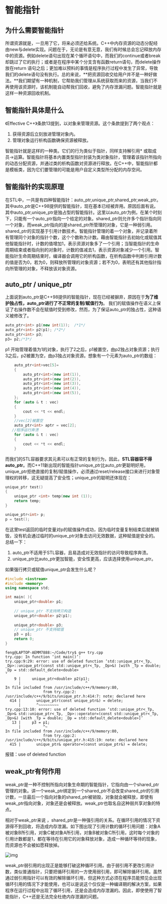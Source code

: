 # 智能指针

## 为什么需要智能指针

所谓资源就是，一旦用了它，将来必须还给系统。C++中内存资源的动态分配经由new与delete实现。问题在于，无论是有意无意，我们有时候总会忘记释放内存中的资源。例如delete语句出现在某个循环语句中，而我们的continue或者break却跳过了它的执行；或者是在程序中某个分支含有函数return语句，而delete操作放在return 语句之后；更加难以预料的事情是程序执行过程中发生了异常，导致我们的delete语句没有执行。总的来说，**把资源回收交给用户并不是一种好做法。**我们期望有一种机制，它帮助我们管理从系统获取而来的资源，当我们不再使用该资源时，该机制能自动帮我们回收，避免了内存泄漏问题。智能指针就是这样一种资源回收机制。

## 智能指针具体是什么

《Effective C++》条款13提到，以对象来管理资源。这个条款提到了两个观点：

1. 获得资源后立刻放进管理对象内。
2. 管理对象运行析构函数确保资源被释放。

智能指针就是这样的一种类。它们的行为类似于指针，同样支持解引用* 或取成员->运算。智能指针将基本内置类型指针封装为类对象指针，管理着该指针所指向的动态分配资源，并通过类的析构函数对资源进行释放。在C++中，智能指针都是模板类，因为它们要管理的可能是用户自定义类型所分配的内存空间。

## 智能指针的实现原理

在STL中，一共是有四种智能指针：auto_ptr,unique_ptr,shared_ptr,weak_ptr。其中auto_ptr是C++98提供的智能指针，现在基本已经被弃用。原因后面有说。
其中auto_ptr,unique_ptr是独占型的智能指针。这里以auto_ptr为例，在某个时刻下，只能有一个auto_ptr指向一个给定的对象。shared_ptr则允许多个指针指向同一个对象，而weak_ptr指向的是shared_ptr所管理的对象，它是一种弱引用。
shared_ptr的实现基于引用计数技术。智能指针管理的着一个对象，并记录着所有管理同个对象的指针个数，这个个数称为计数。藉由智能指针去初始化或赋值其他智能指针时，计数的值增加1，表示资源对象多了一个引用；当智能指针的生命周期结束或者指向别的对象时，计数的值减去1，表示资源对象减少一个引用。智能指针生命周期结束时，编译器会调用它的析构函数，在析构函数中判断引用计数的值是否为0，若为0，则释放所管理的对象资源；若不为0，表明还有其他指针指向所管理的对象，不释放该对象资源。

## auto_ptr / unique_ptr

上面说到auto_ptr是C++98提供的智能指针，现在已经被摒弃，原因在于**为了维护独占性，auto_ptr进行了不正常的复制/赋值行为**。
我们的赋值操作在语义上保证了右操作数不会在赋值时受到修改，然而，为了保证auto_ptr的独占性，这种语义被修改了。

```cpp
auto_ptr<int> p1(new int(1));  /*1*/
auto_ptr<int> p2(p1); /*2*/
auto_ptr<int> p3; 
p3= p2;/*3*/
```

p1 开始管理着值为1的对象，执行了2之后，p1被置空，由p2独占对象资源；执行3之后，p2被置为空，由p3独占对象资源。想象有一个元素为auto_ptr的数组：

```cpp
    auto_ptr<int>vec[5]=
    {
        auto_ptr<int>(new int(1)),
        auto_ptr<int>(new int(2)),
        auto_ptr<int>(new int(3)),
        auto_ptr<int>(new int(4)),
        auto_ptr<int>(new int(5)),
    };
    for (auto & t : vec)
    {
        cout << *t << endl;
    }
    //vec[2]被置空
    auto_ptr<int> aptr = vec[2];
   //程序运行奔溃
    for (auto & t : vec)
    {
        cout << *t << endl;
    }
```

而我们的STL容器要求其元素可以有正常的复制行为，因此，**STL容器容不得auto_ptr**。而C++11新出现的智能指针unique_ptr比auto_ptr更聪明好用，unique_ptr拒绝直接的复制/赋值操作，必须通过reset/release接口来进行对象管理权的转移，这无疑提高了安全性；unique_ptr的聪明还体现在：

```cpp
unique_ptr test()
{
    unique_ptr <int> temp(new int (1));
    return temp;
}

unique_ptr<int> p;
p = test();
```

在这里test返回的临时变量对p的赋值操作成功，因为临时变量复制结束后就被销毁，没有机会通过临时的unique_ptr对象去访问无效数据，这种赋值是安全的。
总结一下：

1. auto_ptr不适用于STL容器，且易造成对无效指针的访问导致程序奔溃。
2. unique_ptr比auto_ptr更加智能，安全性更高，应该选择使用unique_ptr。

如果强行拷贝或赋值unique_ptr会发生什么呢？

```c++
#include <iostream>
#include <memory> 
using namespace std;

int main( ){
    unique_ptr<double> p1;
    
    // unique_ptr 不支持拷贝构造
    unique_ptr<double> p2(p1);
    
    unique_ptr<double> p3;
    // unique_ptr 不支持赋值
    p3 = p1;
    return 0;
}
```

```shell
feng@LAPTOP-AEMM7888:~/Code/try$ g++ try.cpp
try.cpp: In function ‘int main()’:
try.cpp:9:29: error: use of deleted function ‘std::unique_ptr<_Tp, _Dp>::unique_ptr(const std::unique_ptr<_Tp, _Dp>&) [with _Tp = double; _Dp = std::default_delete<double> 
’
    9 |     unique_ptr<double> p2(p1);
      |                             ^
In file included from /usr/include/c++/9/memory:80,
                 from try.cpp:2:
/usr/include/c++/9/bits/unique_ptr.h:414:7: note: declared here
  414 |       unique_ptr(const unique_ptr&) = delete;
      |       ^~~~~~~~~~
try.cpp:13:10: error: use of deleted function ‘std::unique_ptr<_Tp, _Dp>& std::unique_ptr<_Tp, _Dp>::operator=(const std::unique_ptr<_Tp, _Dp>&) [with _Tp = double; _Dp = std::default_delete<double>]’
   13 |     p3 = p1;
      |          ^~
In file included from /usr/include/c++/9/memory:80,
                 from try.cpp:2:
/usr/include/c++/9/bits/unique_ptr.h:415:19: note: declared here
  415 |       unique_ptr& operator=(const unique_ptr&) = delete;
```

报错：use of deleted function

## weak_ptr有何作用

weak_ptr是一种不控制所指向对象生命期的智能指针，它指向由一个shared_ptr管理的对象。讲一个weak_ptr绑定到一个shared_ptr不会改变shared_ptr的引用计数，一旦最后一个指向对象的shared_ptr被销毁，对象就会被释放，即使有weak_ptr指向对象，对象还是会被释放。weak_ptr也取名自这种弱共享对象的特点。

相对于weak_ptr来说 ，shared_ptr是一种强引用的关系。在循环引用的情况下资源得不到回收，将造成内存泄漏。如下图出现了引用计数的循环引用问题：对象A被对象B所引用，对象C被对象A所引用，对象B被对象C所引用，这时每个对象的引用计数都是1，都在等待在引用它的对象释放对象，造成一种循环等待的现象，而资源也不会被如愿释放掉。

![img](https://images2015.cnblogs.com/blog/610439/201601/610439-20160113223756085-1914869921.png)

weak_ptr弱引用的出现正是能够打破这种循环引用。由于弱引用不更改引用计数，类似普通指针，只要把循环引用的一方使用弱引用，即可解除循环引用。虽然通过弱引用指针可以有效的解除循环引用，但这种方式必须在程序员能预见会出现循环引用的情况下才能使用，也可以是说这个仅仅是一种编译期的解决方案，如果程序在运行过程中出现了循环引用，还是会造成内存泄漏的。因此，即使使用了智能指针，C++还是无法完全杜绝内存泄漏的问题。